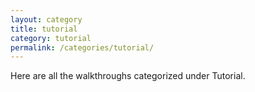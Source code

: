 ```yaml
---
layout: category
title: tutorial
category: tutorial
permalink: /categories/tutorial/
---
```


Here are all the walkthroughs categorized under Tutorial.